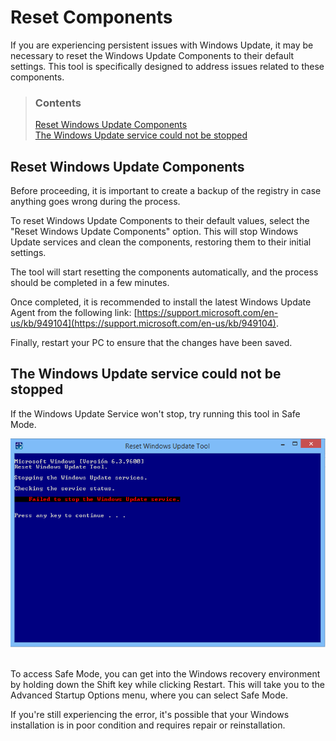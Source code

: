 # Reset Components

If you are experiencing persistent issues with Windows Update, it may be necessary to reset the Windows Update Components to their default settings. This tool is specifically designed to address issues related to these components.

> ### Contents
>
> [Reset Windows Update Components](#reset-windows-update-components) <br />
> [The Windows Update service could not be stopped](#the-windows-update-service-could-not-be-stopped)

## Reset Windows Update Components

Before proceeding, it is important to create a backup of the registry in case anything goes wrong during the process.

To reset Windows Update Components to their default values, select the "Reset Windows Update Components" option. This will stop Windows Update services and clean the components, restoring them to their initial settings.

The tool will start resetting the components automatically, and the process should be completed in a few minutes.

Once completed, it is recommended to install the latest Windows Update Agent from the following link: [https://support.microsoft.com/en-us/kb/949104](https://support.microsoft.com/en-us/kb/949104).

Finally, restart your PC to ensure that the changes have been saved.

## The Windows Update service could not be stopped

If the Windows Update Service won't stop, try running this tool in Safe Mode.

<div align="center">
	<img src="assets/images/failed.png" alt="failed">
</div>
<br />

To access Safe Mode, you can get into the Windows recovery environment by holding down the Shift key while clicking Restart. This will take you to the Advanced Startup Options menu, where you can select Safe Mode.

If you're still experiencing the error, it's possible that your Windows installation is in poor condition and requires repair or reinstallation.
